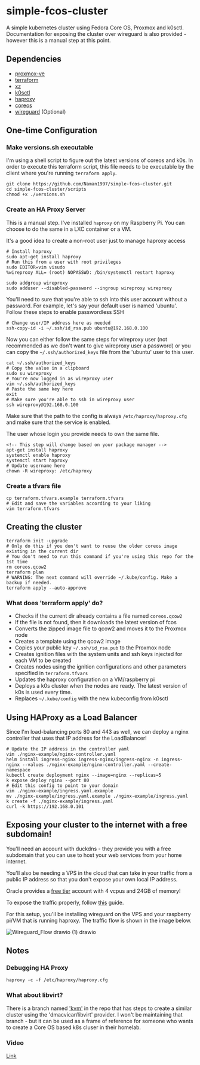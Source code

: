 # simple-fcos-cluster
A simple kubernetes cluster using Fedora Core OS, Proxmox and k0sctl.
Documentation for exposing the cluster over wireguard is also provided - however this is a manual step at this point.

## Dependencies

- [proxmox-ve](https://www.proxmox.com/en/proxmox-ve)
- [terraform](https://www.terraform.io/)
- [xz](https://en.wikipedia.org/wiki/XZ_Utils)
- [k0sctl](https://github.com/k0sproject/k0sctl)
- [haproxy](http://www.haproxy.org/)
- [coreos](https://getfedora.org/coreos?stream=stable)
- [wireguard](https://www.wireguard.com/) (Optional)

## One-time Configuration

### Make versions.sh executable

I'm using a shell script to figure out the latest versions of coreos and k0s. In order to execute this terraform script, this file needs to be executable by the client where you're running `terraform apply`.

```
git clone https://github.com/Naman1997/simple-fcos-cluster.git
cd simple-fcos-cluster/scripts
chmod +x ./versions.sh
```

### Create an HA Proxy Server

This is a manual step. I've installed `haproxy` on my Raspberry Pi. You can choose to do the same in a LXC container or a VM.

It's a good idea to create a non-root user just to manage haproxy access

```
# Install haproxy
sudo apt-get install haproxy
# Run this from a user with root privileges
sudo EDITOR=vim visudo
%wireproxy ALL= (root) NOPASSWD: /bin/systemctl restart haproxy

sudo addgroup wireproxy
sudo adduser --disabled-password --ingroup wireproxy wireproxy
```

You'll need to sure that you're able to ssh into this user account without a password. For example, let's say your default user is named 'ubuntu'. Follow these steps to enable passwordless SSH

```
# Change user/IP address here as needed
ssh-copy-id -i ~/.ssh/id_rsa.pub ubuntu@192.168.0.100
```

Now you can either follow the same steps for wireproxy user (not recommended as we don't want to give wireproxy user a password) or you can copy the `~/.ssh/authorized_keys` file from the 'ubuntu' user to this user.

```
cat ~/.ssh/authorized_keys
# Copy the value in a clipboard
sudo su wireproxy
# You're now logged in as wireproxy user
vim ~/.ssh/authorized_keys
# Paste the same key here
exit
# Make sure you're able to ssh in wireproxy user
ssh wireproxy@192.168.0.100
```

Make sure that the path to the config is always `/etc/haproxy/haproxy.cfg` and make sure that the service is enabled.

The user whose login you provide needs to own the same file.

```
<!-- This step will change based on your package manager -->
apt-get install haproxy
systemctl enable haproxy
systemctl start haproxy
# Update username here
chown -R wireproxy: /etc/haproxy
```


### Create a tfvars file

```
cp terraform.tfvars.example terraform.tfvars
# Edit and save the variables according to your liking
vim terraform.tfvars
```


## Creating the cluster

```
terraform init -upgrade
# Only do this if you don't want to reuse the older coreos image existing in the current dir
# You don't need to run this command if you're using this repo for the 1st time
rm coreos.qcow2
terraform plan
# WARNING: The next command will override ~/.kube/config. Make a backup if needed.
terraform apply --auto-approve
```

### What does 'terraform apply' do?

- Checks if the current dir already contains a file named `coreos.qcow2`
- If the file is not found, then it downloads the latest version of fcos
- Converts the zipped image file to qcow2 and moves it to the Proxmox node
- Creates a template using the qcow2 image
- Copies your public key `~/.ssh/id_rsa.pub` to the Proxmox node
- Creates ignition files with the system units and ssh keys injected for each VM to be created
- Creates nodes using the ignition configurations and other parameters  specified in `terraform.tfvars`
- Updates the haproxy configuration on a VM/raspberry pi
- Deploys a k0s cluster when the nodes are ready. The latest version of k0s is used every time.
- Replaces `~/.kube/config` with the new kubeconfig from k0sctl


## Using HAProxy as a Load Balancer

Since I'm load-balancing ports 80 and 443 as well, we can deploy a nginx controller that uses that IP address for the LoadBalancer!

```
# Update the IP address in the controller yaml
vim ./nginx-example/nginx-controller.yaml
helm install ingress-nginx ingress-nginx/ingress-nginx -n ingress-nginx --values ./nginx-example/nginx-controller.yaml --create-namespace
kubectl create deployment nginx --image=nginx --replicas=5
k expose deploy nginx --port 80
# Edit this config to point to your domain
vim ./nginx-example/ingress.yaml.example
mv ./nginx-example/ingress.yaml.example ./nginx-example/ingress.yaml
k create -f ./nginx-example/ingress.yaml
curl -k https://192.168.0.101
```

## Exposing your cluster to the internet with a free subdomain!

You'll need an account with duckdns - they provide you with a free subdomain that you can use to host your web services from your home internet.

You'll also be needing a VPS in the cloud that can take in your traffic from a public IP address so that you don't expose your own local IP address.

Oracle provides a [free tier](https://www.oracle.com/in/cloud/free/) account with 4 vcpus and 24GB of memory!

To expose the traffic properly, follow [this](https://github.com/Naman1997/simple-fcos-cluster/blob/main/Wireguard_Setup.md) guide.

For this setup, you'll be installing wireguard on the VPS and your raspberry pi/VM that is running haproxy. The traffic flow is shown in the image below.

![Wireguard_Flow drawio (1) drawio](https://user-images.githubusercontent.com/19908560/210160766-31491844-8ae0-41d9-b31c-7cfe5ee8669a.png)

## Notes

### Debugging HA Proxy

```
haproxy -c -f /etc/haproxy/haproxy.cfg
```

### What about libvirt?

There is a branch named ['kvm'](https://github.com/Naman1997/simple-fcos-cluster/tree/kvm) in the repo that has steps to create a similar cluster using the 'dmacvicar/libvirt' provider. I won't be maintaining that branch - but it can be used as a frame of reference for someone who wants to create a Core OS based k8s cluser in their homelab.

### Video

[Link](https://youtu.be/zdAQ3Llj3IU)
